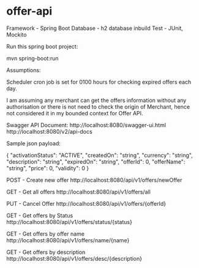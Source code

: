 # offer-api

Framework - Spring Boot
Database - h2 database inbuild
Test  - JUnit, Mockito

Run this spring boot project:

mvn spring-boot:run

Assumptions:

Scheduler cron job is set for 0100 hours for checking expired offers each day.



I am assuming any merchant can get the offers information without any authorisation or there is not need to check the origin of Merchant,  hence not considered it in my bounded context for Offer API.



Swagger API Document:
http://localhost:8080/swagger-ui.html
http://localhost:8080/v2/api-docs


Sample json payload:

{
  "activationStatus": "ACTIVE",
  "createdOn": "string",
  "currency": "string",
  "description": "string",
  "expiredOn": "string",
  "offerId": 0,
  "offerName": "string",
  "price": 0,
  "validity": 0
}

POST - Create new offer
http://localhost:8080/api/v1/offers/newOffer

GET - Get all offers
http://localhost:8080/api/v1/offers/all

PUT - Cancel Offer 
http://localhost:8080/api/v1/offers/{offerId}

GET - Get offers by Status
http://localhost:8080/api/v1/offers/status/{status}

GET - Get offers by offer name
http://localhost:8080/api/v1/offers/name/{name}

GET - Get offers  by description
http://localhost:8080/api/v1/offers/desc/{description}


